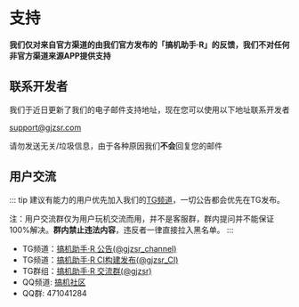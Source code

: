 # 支持

**我们仅对来自官方渠道的由我们官方发布的「搞机助手·R」的反馈，我们不对任何非官方渠道来源APP提供支持**

## 联系开发者

我们于近日更新了我们的电子邮件支持地址，现在您可以使用以下地址联系开发者

[support@gjzsr.com](mailto:support@gjzsr.com)

请勿发送无关/垃圾信息，由于各种原因我们**不会**回复您的邮件

## 用户交流

::: tip 建议有能力的用户优先加入我们的[TG频道](https://t.me/gjzsr_channel)，一切公告都会优先在TG发布。

注：用户交流群仅为用户玩机交流而用，并不是客服群，群内提问并不能保证100%解决。**群内禁止违法内容**，违反者一律直接拉入黑名单。 
:::


- TG频道：[搞机助手·R 公告(@gjzsr_channel)](https://t.me/gjzsr_channel)
- TG频道：[搞机助手·R CI构建发布(@gjzsr_CI)](https://t.me/gjzsr_CI)
- TG群组：[搞机助手·R 交流群(@gjzsr)](https://t.me/gjzsr)
- QQ频道: [搞机社区](https://obdo.cc/gjzsqc)
- QQ群: 471041284
